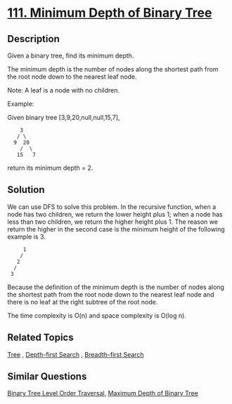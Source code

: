 # [111. Minimum Depth of Binary Tree](https://leetcode.com/problems/minimum-depth-of-binary-tree)

## Description

Given a binary tree, find its minimum depth.

The minimum depth is the number of nodes along the shortest path from the root node down to the nearest leaf node.

Note: A leaf is a node with no children.

Example:

Given binary tree [3,9,20,null,null,15,7],

```
    3
   / \
  9  20
    /  \
   15   7
```

return its minimum depth = 2.

## Solution

We can use DFS to solve this problem. In the recursive function, when a node has two children, we return the lower height plus 1; when a node has less than two children, we return the higher height plus 1. The reason we return the higher in the second case is the minimum height of the following example is 3.

```
     1
    /
   2
  /
 3
```

Because the definition of the minimum depth is the number of nodes along the shortest path from the root node down to the nearest leaf node and there is no leaf at the right subtree of the root node.

The time complexity is O(n) and space complexity is O(log n).

## Related Topics

[Tree](https://leetcode.com/tag/tree/) , [Depth-first Search](https://leetcode.com/tag/depth-first-search/) , [Breadth-first Search](https://leetcode.com/tag/breadth-first-search/) 

## Similar Questions

[Binary Tree Level Order Traversal](https://leetcode.com/problems/binary-tree-level-order-traversal/), [Maximum Depth of Binary Tree](https://leetcode.com/problems/maximum-depth-of-binary-tree/)
